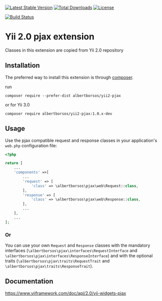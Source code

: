 [![Latest Stable Version](https://poser.pugx.org/albertborsos/yii2-pjax/v/stable)](https://packagist.org/packages/albertborsos/yii2-pjax) [![Total Downloads](https://poser.pugx.org/albertborsos/yii2-pjax/downloads)](https://packagist.org/packages/albertborsos/yii2-pjax) [![License](https://poser.pugx.org/albertborsos/yii2-pjax/license)](https://packagist.org/packages/albertborsos/yii2-pjax)

[![Build Status](https://travis-ci.org/albertborsos/yii2-pjax.svg?branch=master)](https://travis-ci.org/albertborsos/yii2-pjax)

Yii 2.0 pjax extension
======================

Classes in this extension are copied from Yii 2.0 repository

Installation
------------

The preferred way to install this extension is through [composer](http://getcomposer.org/download/).

run

```
composer require --prefer-dist albertborsos/yii2-pjax
```

or for Yii 3.0

```
composer require albertborsos/yii2-pjax:1.0.x-dev
```

Usage
-----

Use the pjax compatible request and response classes in your application's `web.php` configuration file:

```php
<?php

return [
    ...
    'components' =>[
        ...
        'request' => [
            'class' => \albertborsos\pjax\web\Request::class,
        ],
        'response' => [
            'class' => \albertborsos\pjax\web\Response::class,
        ],
        ...
    ],
    ...
];

```

### Or

You can use your own `Request` and `Response` classes with the mandatory interfaces (`\albertborsos\pjax\interfaces\RequestInterface` and `\albertborsos\pjax\interfaces\ResponseInterface`) and with the optional traits (`\albertborsos\pjax\traits\RequestTrait` and `\albertborsos\pjax\traits\ResponseTrait`).

Documentation
-------------

https://www.yiiframework.com/doc/api/2.0/yii-widgets-pjax
